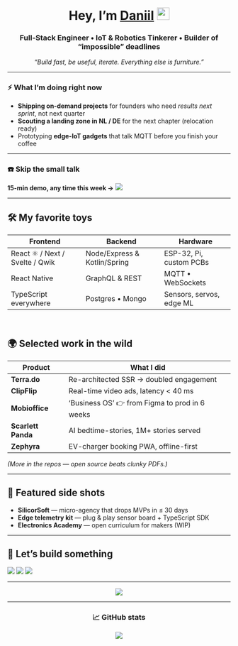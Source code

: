 <h1 align="center">Hey, I’m <a href="https://krasilnikov.info" target="_blank">Daniil</a>  
<img src="https://github.com/blackcater/blackcater/raw/main/images/Hi.gif" height="28"/></h1>

<h3 align="center">Full-Stack Engineer • IoT & Robotics Tinkerer • Builder of “impossible” deadlines</h3>

<p align="center"><i>
“Build fast, be useful, iterate. Everything else is furniture.”
</i></p>

---

### ⚡ What I’m doing right now
- **Shipping on-demand projects** for founders who need *results next sprint*, not next quarter  
- **Scouting a landing zone in NL / DE** for the next chapter (relocation ready)  
- Prototyping **edge-IoT gadgets** that talk MQTT before you finish your coffee  

---

### ☎️ Skip the small talk  
**15-min demo, any time this week →** <a href="https://calendly.com/krasilnikov-orchid/30min" target="_blank">
<img src="https://img.shields.io/badge/Book%20a%20slot-0077B5?style=for-the-badge&logo=calendly&logoColor=white"/></a>

---

## 🛠  My favorite toys
| Frontend | Backend | Hardware |
|---|---|---|
| React ⚛ / Next / Svelte / Qwik | Node/Express & Kotlin/Spring | ESP-32, Pi, custom PCBs |
| React Native | GraphQL & REST | MQTT • WebSockets |
| TypeScript everywhere | Postgres • Mongo | Sensors, servos, edge ML |

<br/>

## 🌍 Selected work in the wild
| Product | What I did |
|---------|------------|
| **Terra.do** | Re-architected SSR → doubled engagement |
| **ClipFlip** | Real-time video ads, latency < 40 ms |
| **Mobioffice** | ‘Business OS’ 👉 from Figma to prod in 6 weeks |
| **Scarlett Panda** | AI bedtime-stories, 1M+ stories served |
| **Zephyra** | EV-charger booking PWA, offline-first |

*(More in the repos — open source beats clunky PDFs.)*

---

## 🚀 Featured side shots
- **SilicorSoft** — micro-agency that drops MVPs in ≤ 30 days  
- **Edge telemetry kit** — plug & play sensor board + TypeScript SDK  
- **Electronics Academy** — open curriculum for makers (WIP)

---

## 🤝 Let’s build something
<a href="https://www.linkedin.com/in/daniil-krasilnikov/" target="_blank">
  <img src="https://img.shields.io/badge/LinkedIn-0077B5?style=for-the-badge&logo=linkedin&logoColor=white"/></a>
<a href="mailto:krasilnikov.orchid@gmail.com" target="_blank">
  <img src="https://img.shields.io/badge/Email-D14836?style=for-the-badge&logo=gmail&logoColor=white"/></a>
<a href="https://t.me/d_karas" target="_blank">
  <img src="https://img.shields.io/badge/Telegram-2CA5E0?style=for-the-badge&logo=telegram&logoColor=white"/></a>

---

<p align="center">
  <img src="https://readme-typing-svg.herokuapp.com?color=36BCF7&lines=Shipping+MVPs+at+warp+speed;Edge-IoT+fanboy;Always+up+for+a+code+challenge" />
</p>

---

<h3 align="center">📈  GitHub stats</h3>
<p align="center">
  <img src="https://github-profile-summary-cards.vercel.app/api/cards/profile-details?username=dankrasilnikov&theme=nord_dark" />
</p>
